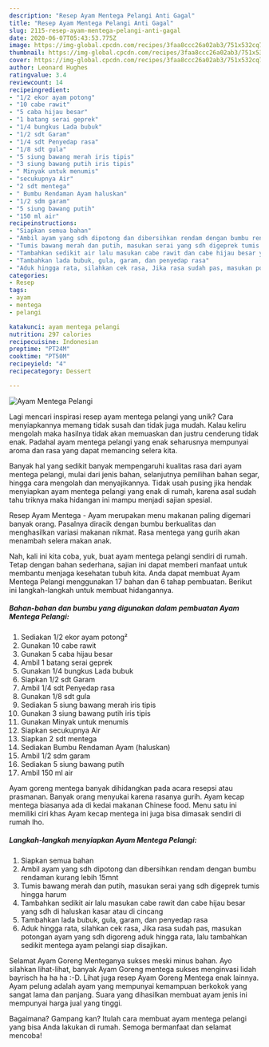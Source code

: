 ```yaml
---
description: "Resep Ayam Mentega Pelangi Anti Gagal"
title: "Resep Ayam Mentega Pelangi Anti Gagal"
slug: 2115-resep-ayam-mentega-pelangi-anti-gagal
date: 2020-06-07T05:43:53.775Z
image: https://img-global.cpcdn.com/recipes/3faa8ccc26a02ab3/751x532cq70/ayam-mentega-pelangi-foto-resep-utama.jpg
thumbnail: https://img-global.cpcdn.com/recipes/3faa8ccc26a02ab3/751x532cq70/ayam-mentega-pelangi-foto-resep-utama.jpg
cover: https://img-global.cpcdn.com/recipes/3faa8ccc26a02ab3/751x532cq70/ayam-mentega-pelangi-foto-resep-utama.jpg
author: Leonard Hughes
ratingvalue: 3.4
reviewcount: 14
recipeingredient:
- "1/2 ekor ayam potong"
- "10 cabe rawit"
- "5 caba hijau besar"
- "1 batang serai geprek"
- "1/4 bungkus Lada bubuk"
- "1/2 sdt Garam"
- "1/4 sdt Penyedap rasa"
- "1/8 sdt gula"
- "5 siung bawang merah iris tipis"
- "3 siung bawang putih iris tipis"
- " Minyak untuk menumis"
- "secukupnya Air"
- "2 sdt mentega"
- " Bumbu Rendaman Ayam haluskan"
- "1/2 sdm garam"
- "5 siung bawang putih"
- "150 ml air"
recipeinstructions:
- "Siapkan semua bahan"
- "Ambil ayam yang sdh dipotong dan dibersihkan rendam dengan bumbu rendaman kurang lebih 15mnt"
- "Tumis bawang merah dan putih, masukan serai yang sdh digeprek tumis hingga harum"
- "Tambahkan sedikit air lalu masukan cabe rawit dan cabe hijau besar yang sdh di haluskan kasar atau di cincang"
- "Tambahkan lada bubuk, gula, garam, dan penyedap rasa"
- "Aduk hingga rata, silahkan cek rasa, Jika rasa sudah pas, masukan potongan ayam yang sdh digoreng aduk hingga rata, lalu tambahkan sedikit mentega ayam pelangi siap disajikan."
categories:
- Resep
tags:
- ayam
- mentega
- pelangi

katakunci: ayam mentega pelangi 
nutrition: 297 calories
recipecuisine: Indonesian
preptime: "PT24M"
cooktime: "PT50M"
recipeyield: "4"
recipecategory: Dessert

---
```



![Ayam Mentega Pelangi](https://img-global.cpcdn.com/recipes/3faa8ccc26a02ab3/751x532cq70/ayam-mentega-pelangi-foto-resep-utama.jpg)

Lagi mencari inspirasi resep ayam mentega pelangi yang unik? Cara menyiapkannya memang tidak susah dan tidak juga mudah. Kalau keliru mengolah maka hasilnya tidak akan memuaskan dan justru cenderung tidak enak. Padahal ayam mentega pelangi yang enak seharusnya mempunyai aroma dan rasa yang dapat memancing selera kita.

Banyak hal yang sedikit banyak mempengaruhi kualitas rasa dari ayam mentega pelangi, mulai dari jenis bahan, selanjutnya pemilihan bahan segar, hingga cara mengolah dan menyajikannya. Tidak usah pusing jika hendak menyiapkan ayam mentega pelangi yang enak di rumah, karena asal sudah tahu triknya maka hidangan ini mampu menjadi sajian spesial.

Resep Ayam Mentega - Ayam merupakan menu makanan paling digemari banyak orang. Pasalnya diracik dengan bumbu berkualitas dan menghasilkan variasi makanan nikmat. Rasa mentega yang gurih akan menambah selera makan anak.


Nah, kali ini kita coba, yuk, buat ayam mentega pelangi sendiri di rumah. Tetap dengan bahan sederhana, sajian ini dapat memberi manfaat untuk membantu menjaga kesehatan tubuh kita. Anda dapat membuat Ayam Mentega Pelangi menggunakan 17 bahan dan 6 tahap pembuatan. Berikut ini langkah-langkah untuk membuat hidangannya.

<!--inarticleads1-->

##### Bahan-bahan dan bumbu yang digunakan dalam pembuatan Ayam Mentega Pelangi:

1. Sediakan 1/2 ekor ayam potong²
1. Gunakan 10 cabe rawit
1. Gunakan 5 caba hijau besar
1. Ambil 1 batang serai geprek
1. Gunakan 1/4 bungkus Lada bubuk
1. Siapkan 1/2 sdt Garam
1. Ambil 1/4 sdt Penyedap rasa
1. Gunakan 1/8 sdt gula
1. Sediakan 5 siung bawang merah iris tipis
1. Gunakan 3 siung bawang putih iris tipis
1. Gunakan  Minyak untuk menumis
1. Siapkan secukupnya Air
1. Siapkan 2 sdt mentega
1. Sediakan  Bumbu Rendaman Ayam (haluskan)
1. Ambil 1/2 sdm garam
1. Sediakan 5 siung bawang putih
1. Ambil 150 ml air


Ayam goreng mentega banyak dihidangkan pada acara resepsi atau prasmanan. Banyak orang menyukai karena rasanya gurih. Ayam kecap mentega biasanya ada di kedai makanan Chinese food. Menu satu ini memiliki ciri khas Ayam kecap mentega ini juga bisa dimasak sendiri di rumah lho. 

<!--inarticleads2-->

##### Langkah-langkah menyiapkan Ayam Mentega Pelangi:

1. Siapkan semua bahan
1. Ambil ayam yang sdh dipotong dan dibersihkan rendam dengan bumbu rendaman kurang lebih 15mnt
1. Tumis bawang merah dan putih, masukan serai yang sdh digeprek tumis hingga harum
1. Tambahkan sedikit air lalu masukan cabe rawit dan cabe hijau besar yang sdh di haluskan kasar atau di cincang
1. Tambahkan lada bubuk, gula, garam, dan penyedap rasa
1. Aduk hingga rata, silahkan cek rasa, Jika rasa sudah pas, masukan potongan ayam yang sdh digoreng aduk hingga rata, lalu tambahkan sedikit mentega ayam pelangi siap disajikan.


Selamat Ayam Goreng Menteganya sukses meski minus bahan. Ayo silahkan lihat-lihat, banyak Ayam Goreng mentega sukses menginvasi lidah bayrisch ha ha ha :-D. Lihat juga resep Ayam Goreng Mentega enak lainnya. Ayam pelung adalah ayam yang mempunyai kemampuan berkokok yang sangat lama dan panjang. Suara yang dihasilkan membuat ayam jenis ini mempunyai harga jual yang tinggi. 

Bagaimana? Gampang kan? Itulah cara membuat ayam mentega pelangi yang bisa Anda lakukan di rumah. Semoga bermanfaat dan selamat mencoba!
